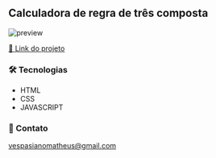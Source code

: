 ## Calculadora de regra de três composta

![preview](./.github/preview.png)

[🔗 Link do projeto](<https://vespasianoo.github.io/calculadora-media//>)

### 🛠 Tecnologias

* HTML
* CSS
* JAVASCRIPT


### 📩 Contato

vespasianomatheus@gmail.com
